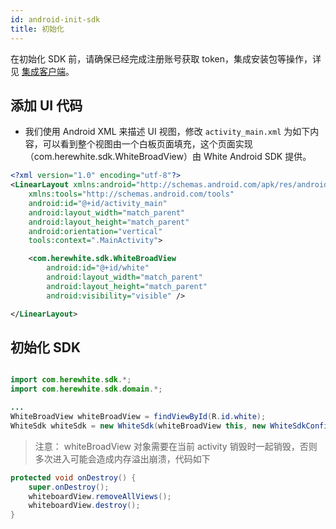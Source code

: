 ```yaml
---
id: android-init-sdk
title: 初始化
---
```


在初始化 SDK 前，请确保已经完成注册账号获取 token，集成安装包等操作，详见 [集成客户端](./prepare.md)。

## 添加 UI 代码

* 我们使用 Android XML 来描述 UI 视图，修改 `activity_main.xml` 为如下内容，可以看到整个视图由一个白板页面填充，这个页面实现（com.herewhite.sdk.WhiteBroadView）由 White Android SDK 提供。

```xml
<?xml version="1.0" encoding="utf-8"?>
<LinearLayout xmlns:android="http://schemas.android.com/apk/res/android"
    xmlns:tools="http://schemas.android.com/tools"
    android:id="@+id/activity_main"
    android:layout_width="match_parent"
    android:layout_height="match_parent"
    android:orientation="vertical"
    tools:context=".MainActivity">

    <com.herewhite.sdk.WhiteBroadView
        android:id="@+id/white"
        android:layout_width="match_parent"
        android:layout_height="match_parent"
        android:visibility="visible" />

</LinearLayout>
```

## 初始化 SDK

```Java

import com.herewhite.sdk.*;
import com.herewhite.sdk.domain.*;

...
WhiteBroadView whiteBroadView = findViewById(R.id.white);
WhiteSdk whiteSdk = new WhiteSdk(whiteBroadView this, new WhiteSdkConfiguration(DeviceType.touch, 10, 0.1));
```

> 注意： whiteBroadView 对象需要在当前 activity 销毁时一起销毁，否则多次进入可能会造成内存溢出崩溃，代码如下
```Java
protected void onDestroy() {
    super.onDestroy();
    whiteboardView.removeAllViews();
    whiteboardView.destroy();
}
```